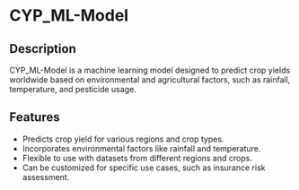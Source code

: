 # CYP_ML-Model
## Description
CYP_ML-Model is a machine learning model designed to predict crop yields worldwide based on environmental and agricultural factors, such as rainfall, temperature, and pesticide usage.
## Features
- Predicts crop yield for various regions and crop types.
- Incorporates environmental factors like rainfall and temperature.
- Flexible to use with datasets from different regions and crops.
- Can be customized for specific use cases, such as insurance risk assessment.
